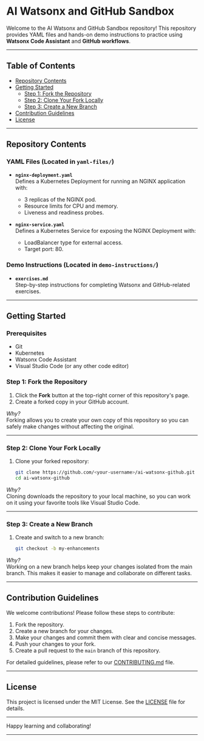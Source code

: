 # AI Watsonx and GitHub Sandbox

Welcome to the AI Watsonx and GitHub Sandbox repository! This repository provides YAML files and hands-on demo instructions to practice using **Watsonx Code Assistant** and **GitHub workflows**.

---

## Table of Contents
- [Repository Contents](#repository-contents)
- [Getting Started](#getting-started)
  - [Step 1: Fork the Repository](#step-1-fork-the-repository)
  - [Step 2: Clone Your Fork Locally](#step-2-clone-your-fork-locally)
  - [Step 3: Create a New Branch](#step-3-create-a-new-branch)
- [Contribution Guidelines](#contribution-guidelines)
- [License](#license)

---

## Repository Contents

### YAML Files (Located in `yaml-files/`)
- **`nginx-deployment.yaml`**  
  Defines a Kubernetes Deployment for running an NGINX application with:
  - 3 replicas of the NGINX pod.
  - Resource limits for CPU and memory.
  - Liveness and readiness probes.

- **`nginx-service.yaml`**  
  Defines a Kubernetes Service for exposing the NGINX Deployment with:
  - LoadBalancer type for external access.
  - Target port: 80.

### Demo Instructions (Located in `demo-instructions/`)
- **`exercises.md`**  
  Step-by-step instructions for completing Watsonx and GitHub-related exercises.

---

## Getting Started

### Prerequisites
- Git
- Kubernetes
- Watsonx Code Assistant
- Visual Studio Code (or any other code editor)

### Step 1: Fork the Repository
1. Click the **Fork** button at the top-right corner of this repository's page.
2. Create a forked copy in your GitHub account.

*Why?*  
Forking allows you to create your own copy of this repository so you can safely make changes without affecting the original.

---

### Step 2: Clone Your Fork Locally
1. Clone your forked repository:
   ```bash
   git clone https://github.com/<your-username>/ai-watsonx-github.git
   cd ai-watsonx-github
   ```

*Why?*  
Cloning downloads the repository to your local machine, so you can work on it using your favorite tools like Visual Studio Code.

---

### Step 3: Create a New Branch
1. Create and switch to a new branch:
   ```bash
   git checkout -b my-enhancements
   ```

*Why?*  
Working on a new branch helps keep your changes isolated from the main branch. This makes it easier to manage and collaborate on different tasks.

---

## Contribution Guidelines

We welcome contributions! Please follow these steps to contribute:

1. Fork the repository.
2. Create a new branch for your changes.
3. Make your changes and commit them with clear and concise messages.
4. Push your changes to your fork.
5. Create a pull request to the `main` branch of this repository.

For detailed guidelines, please refer to our [CONTRIBUTING.md](CONTRIBUTING.md) file.

---

## License

This project is licensed under the MIT License. See the [LICENSE](LICENSE) file for details.

---

Happy learning and collaborating!

---

